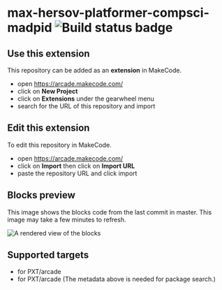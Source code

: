 # max-hersov-platformer-compsci-madpid ![Build status badge](https://github.com/mhersov/max-hersov-platformer-compsci-madpid/workflows/MakeCode/badge.svg)



## Use this extension

This repository can be added as an **extension** in MakeCode.

* open https://arcade.makecode.com/
* click on **New Project**
* click on **Extensions** under the gearwheel menu
* search for the URL of this repository and import

## Edit this extension

To edit this repository in MakeCode.

* open https://arcade.makecode.com/
* click on **Import** then click on **Import URL**
* paste the repository URL and click import

## Blocks preview

This image shows the blocks code from the last commit in master.
This image may take a few minutes to refresh.

![A rendered view of the blocks](https://github.com/mhersov/max-hersov-platformer-compsci-madpid/raw/master/.makecode/blocks.png)

## Supported targets

* for PXT/arcade
* for PXT/arcade
(The metadata above is needed for package search.)

